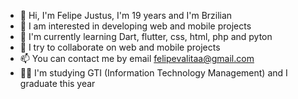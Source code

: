 - 👋 Hi, I'm Felipe Justus, I'm 19 years and I'm Brzilian
- 👀 I am interested in developing web and mobile projects
- 🌱 I'm currently learning Dart, flutter, css, html, php and pyton
- 💞️ I try to collaborate on web and mobile projects
- 📫 You can contact me by email felipevalitaa@gmail.com
- 👨‍💻  I'm studying GTI (Information Technology Management) and I graduate this year
